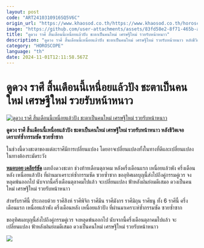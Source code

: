```yaml
---
layout: post
code: "ART2410310916SQ5V6C"
origin_url: "https://www.khaosod.co.th/https://www.khaosod.co.th/horoscope/news_9479760"
image: "https://github.com/user-attachments/assets/83fd58e2-8f71-465b-ad08-f3ccc5b1fa35"
title: "ดูดวง ราศี สิ้นเดือนนี้เหนื่อยแล้วปัง ชะตาเป็นคนใหม่ เศรษฐีใหม่ รวยรับหน้าหนาว"
description: "ดูดวง ราศี สิ้นเดือนนี้เหนื่อยแล้วปัง ชะตาเป็นคนใหม่ เศรษฐีใหม่ รวยรับหน้าหนาว หลังชีวิตเจอเคราะห์ซ้ำกรรมซัด ซวยซ้ำซาก ในช่วงที่ผ่านมา"
category: "HOROSCOPE"
language: "th"
date: 2024-11-01T12:11:58.567Z
---
```


# ดูดวง ราศี สิ้นเดือนนี้เหนื่อยแล้วปัง ชะตาเป็นคนใหม่ เศรษฐีใหม่ รวยรับหน้าหนาว

[![ดูดวง ราศี สิ้นเดือนนี้เหนื่อยแล้วปัง ชะตาเป็นคนใหม่ เศรษฐีใหม่ รวยรับหน้าหนาว](https://www.khaosod.co.th/wpapp/uploads/2024/10/Horoscope4548222-3.jpg "ดูดวง ราศี สิ้นเดือนนี้เหนื่อยแล้วปัง ชะตาเป็นคนใหม่ เศรษฐีใหม่ รวยรับหน้าหนาว")](https://www.khaosod.co.th/wpapp/uploads/2024/10/Horoscope4548222-3.jpg)

**ดูดวง ราศี สิ้นเดือนนี้เหนื่อยแล้วปัง ชะตาเป็นคนใหม่ เศรษฐีใหม่ รวยรับหน้าหนาว หลังชีวิตเจอเคราะห์ซ้ำกรรมซัด ซวยซ้ำซาก**

ในช่วงนี้ดวงชะตาของแต่ละราศีมีการเปลี่ยนแปลง โดยอาจเปลี่ยนแปลงทั้งในทางที่ดีและเปลี่ยนแปลงในทางต้องระมัดระวัง

[**หมอบอย เคลียร์ชัด**](https://www.facebook.com/profile.php?id=100057221688922) เผยถึงดวงชะตา ช่วงท้ายเดือนตุลาคม หลังครึ่งเดือนแรก เหนื่อยแล้วพัง ครึ่งเดือนหลัง เหนื่อยแล้วปัง ที่ผ่านมาเคราะห์ซ้ำกรรมซัด ซวยซ้ำซาก ขออุทิศผลบุญนี้ส่งไปถึงคู่กรรมคู่เวร จงหลุดพ้นออกไป นับจากนี้ครึ่งเดือนตุลาคมไปแล้ว จะเปลี่ยนแปลง ฟ้าหลังฝนย่อมดีเสมอ ดวงเป็นคนใหม่ เศรษฐีใหม่ รวยรับหน้าหนาว

สำหรับราศีนี้ ประกอบด้วย ราศีสิงห์ ราศีพิจิก ราศีมีน ราศีมังกร ราศีมิถุน ราศีธนู ทั้ง 6 ราศีนี้ ครึ่งเดือนแรก เหนื่อยแล้วพัง ครึ่งเดือนหลัง เหนื่อยแล้วปัง ที่ผ่านมาเคราะห์ซ้ำกรรมซัด ซวยซ้ำซาก

ขออุทิศผลบุญนี้ส่งไปถึงคู่กรรมคู่เวร จงหลุดพ้นออกไป นับจากนี้ครึ่งเดือนตุลาคมไปแล้ว จะเปลี่ยนแปลง ฟ้าหลังฝนย่อมดีเสมอ ดวงเป็นคนใหม่ เศรษฐีใหม่ รวยรับหน้าหนาว

[![](https://www.khaosod.co.th/wpapp/uploads/2024/10/463914711_1066064965310883_8598883269757731711_n.jpg)](https://www.khaosod.co.th/wpapp/uploads/2024/10/463914711_1066064965310883_8598883269757731711_n.jpg)